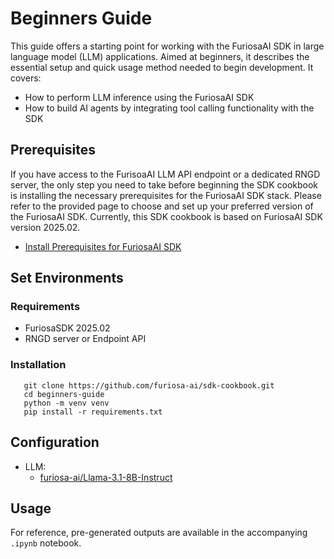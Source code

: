 # Beginners Guide

This guide offers a starting point for working with the FuriosaAI SDK in large language model (LLM) applications. Aimed at beginners, it describes the essential setup and quick usage method needed to begin development. It covers:
- How to perform LLM inference using the FuriosaAI SDK
- How to build AI agents by integrating tool calling functionality with the SDK

## Prerequisites
If you have access to the FurisoaAI LLM API endpoint or a dedicated RNGD server, the only step you need to take before beginning the SDK cookbook is installing the necessary prerequisites for the FuriosaAI SDK stack. Please refer to the provided page to choose and set up your preferred version of the FuriosaAI SDK. Currently, this SDK cookbook is based on FuriosaAI SDK version 2025.02.
- [Install Prerequisites for FuriosaAI SDK](https://developer.furiosa.ai/latest/en/getting_started/prerequisites.html)

## Set Environments 

### Requirements
- FuriosaSDK 2025.02
- RNGD server or Endpoint API

### Installation
```
   git clone https://github.com/furiosa-ai/sdk-cookbook.git
   cd beginners-guide
   python -m venv venv
   pip install -r requirements.txt
```

## Configuration
- LLM:
   - [furiosa-ai/Llama-3.1-8B-Instruct](https://huggingface.co/furiosa-ai/Llama-3.1-8B-Instruct)

 
## Usage
For reference, pre-generated outputs are available in the accompanying `.ipynb` notebook.

